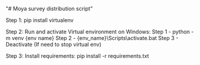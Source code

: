 "# Moya survey distribution script" 

Step 1:
pip install virtualenv

Step 2:
Run and activate Virtual environment on Windows:
Step 1 - python -m venv {env name}
Step 2 - {env_name}\Scripts\activate.bat
Step 3 - Deactivate (If need to stop virtual env) 

Step 3:
Install requirements:
pip install -r requirements.txt